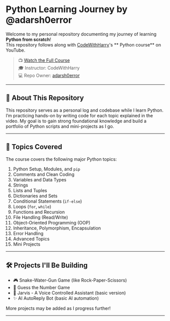 # Python Learning Journey by @adarsh0error

Welcome to my personal repository documenting my journey of learning **Python from scratch**!  
This repository follows along with [CodeWithHarry](https://www.youtube.com/@CodeWithHarry)'s ** Python course** on YouTube.

> 📺 [Watch the Full Course](https://www.youtube.com/watch?v=gfDE2a7MKjA)  
> 🎓 Instructor: CodeWithHarry  
> 💻 Repo Owner: [adarsh0error](https://github.com/adarsh0error)

---

## 📌 About This Repository

This repository serves as a personal log and codebase while I learn Python. I’m practicing hands-on by writing code for each topic explained in the video. My goal is to gain strong foundational knowledge and build a portfolio of Python scripts and mini-projects as I go.

---

## 🧠 Topics Covered

The course covers the following major Python topics:

1. Python Setup, Modules, and `pip`
2. Comments and Clean Coding
3. Variables and Data Types
4. Strings
5. Lists and Tuples
6. Dictionaries and Sets
7. Conditional Statements (`if-else`)
8. Loops (`for`, `while`)
9. Functions and Recursion
10. File Handling (Read/Write)
11. Object-Oriented Programming (OOP)
12. Inheritance, Polymorphism, Encapsulation
13. Error Handling
14. Advanced Topics
15. Mini Projects

---

## 🛠️ Projects I'll Be Building

- 🎮 Snake-Water-Gun Game (like Rock-Paper-Scissors)
- 🎯 Guess the Number Game
- 🤖 Jarvis - A Voice Controlled Assistant (basic version)
- ✨ AI AutoReply Bot (basic AI automation)

More projects may be added as I progress further!

---


